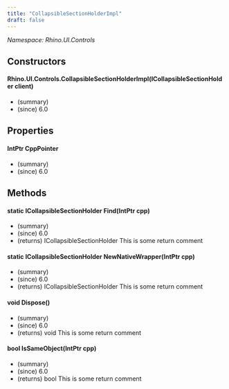 ```yaml
---
title: "CollapsibleSectionHolderImpl"
draft: false
---
```


*Namespace: Rhino.UI.Controls*
## Constructors
#### Rhino.UI.Controls.CollapsibleSectionHolderImpl(ICollapsibleSectionHolder client)
- (summary) 
- (since) 6.0
## Properties
#### IntPtr CppPointer
- (summary) 
- (since) 6.0
## Methods
#### static ICollapsibleSectionHolder Find(IntPtr cpp)
- (summary) 
- (since) 6.0
- (returns) ICollapsibleSectionHolder This is some return comment
#### static ICollapsibleSectionHolder NewNativeWrapper(IntPtr cpp)
- (summary) 
- (since) 6.0
- (returns) ICollapsibleSectionHolder This is some return comment
#### void Dispose()
- (summary) 
- (since) 6.0
- (returns) void This is some return comment
#### bool IsSameObject(IntPtr cpp)
- (summary) 
- (since) 6.0
- (returns) bool This is some return comment
